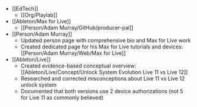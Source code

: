 - [[EdTech]]
	- [[Org/Playlab]]
- [[Ableton/Max for Live]]
	- [[Person/Adam Murray/GitHub/producer-pal]]
- [[Person/Adam Murray]]
	- Updated person page with comprehensive bio and Max for Live work
	- Created dedicated page for his Max for Live tutorials and devices: [[Person/Adam Murray/Web/Max for Live]]
- [[Ableton/Live]]
	- Created evidence-based conceptual overview: [[Ableton/Live/Concept/Unlock System Evolution Live 11 vs Live 12]]
	- Researched and corrected misconceptions about Live 11 vs Live 12 unlock system
	- Documented that both versions use 2 device authorizations (not 5 for Live 11 as commonly believed)